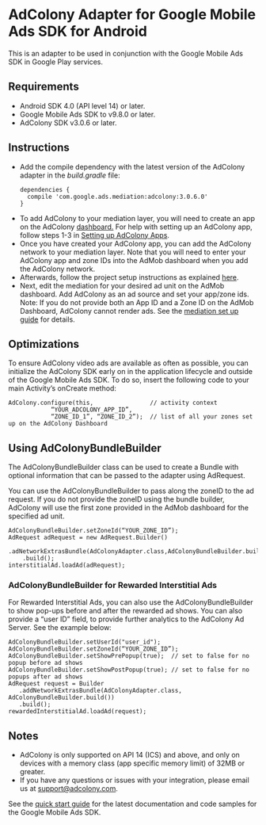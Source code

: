 # AdColony Adapter for Google Mobile Ads SDK for Android

This is an adapter to be used in conjunction with the Google Mobile Ads
SDK in Google Play services.

## Requirements
- Android SDK 4.0 (API level 14) or later.
- Google Mobile Ads SDK to v9.8.0 or later.
- AdColony SDK v3.0.6 or later.

## Instructions
- Add the compile dependency with the latest version of the AdColony adapter in
  the *build.gradle* file:
  <pre><code>dependencies {
    compile 'com.google.ads.mediation:adcolony:3.0.6.0'
  }
  </code></pre>
- To add AdColony to your mediation layer, you will need to create an app on the
  AdColony [dashboard.](https://clients.adcolony.com/apps) For help with setting
  up an AdColony app, follow steps 1-3 in
  [Setting up AdColony Apps](http://support.adcolony.com/customer/portal/articles/761987-setting-up-apps-zones).
- Once you have created your AdColony app, you can add the AdColony network to
  your mediation layer. Note that you will need to enter your AdColony app and
  zone IDs into the AdMob dashboard when you add the AdColony network.
- Afterwards, follow the project setup instructions as explained
  [here](https://github.com/AdColony/AdColony-Android-SDK-3/wiki/Project-Setup).
- Next, edit the mediation for your desired ad unit on the AdMob dashboard. Add
  AdColony as an ad source and set your app/zone ids. Note: If you do not
  provide both an App ID and a Zone ID on the AdMob Dashboard, AdColony cannot
  render ads. See the [mediation set up guide](https://support.google.com/admob/answer/3124703?hl=en&ref_topic=3063091)
  for details.

## Optimizations
To ensure AdColony video ads are available as often as possible, you can
initialize the AdColony SDK early on in the application lifecycle and outside of
the Google Mobile Ads SDK. To do so, insert the following code to your main
Activity’s onCreate method:
<pre><code>AdColony.configure(this,                // activity context
            “YOUR_ADCOLONY_APP_ID”,
            “ZONE_ID_1”, “ZONE_ID_2”);  // list of all your zones set up on the AdColony Dashboard
</code></pre>

## Using AdColonyBundleBuilder
The AdColonyBundleBuilder class can be used to create a Bundle with optional
information that can be passed to the adapter using AdRequest. 

You can use the AdColonyBundleBuilder to pass along the zoneID to the ad
request. If you do not provide the zoneID using the bundle builder, AdColony
will use the first zone provided in the AdMob dashboard for the specified ad
unit.
<pre><code>AdColonyBundleBuilder.setZoneId(“YOUR_ZONE_ID”);
AdRequest adRequest = new AdRequest.Builder()
    .adNetworkExtrasBundle(AdColonyAdapter.class,AdColonyBundleBuilder.build())
    .build();
interstitialAd.loadAd(adRequest);
</code></pre>

### AdColonyBundleBuilder for Rewarded Interstitial Ads
For Rewarded Interstitial Ads, you can also use the AdColonyBundleBuilder to
show pop-ups before and after the rewarded ad shows. You can also provide a
“user ID” field, to provide further analytics to the AdColony Ad Server. See the
example below:
<pre><code>AdColonyBundleBuilder.setUserId("user_id");
AdColonyBundleBuilder.setZoneId(“YOUR_ZONE_ID”);
AdColonyBundleBuilder.setShowPrePopup(true);  // set to false for no popup before ad shows
AdColonyBundleBuilder.setShowPostPopup(true); // set to false for no popups after ad shows
AdRequest request = Builder
   .addNetworkExtrasBundle(AdColonyAdapter.class, AdColonyBundleBuilder.build())
   .build();
rewardedInterstitialAd.loadAd(request);
</code></pre>

## Notes
- AdColony is only supported on API 14 (ICS) and above, and only on devices with
  a memory class (app specific memory limit) of 32MB or greater.
- If you have any questions or issues with your integration, please email us at
  [support@adcolony.com](mailto:support@adcolony.com).

See the
[quick start guide](https://firebase.google.com/docs/admob/android/quick-start)
for the latest documentation and code samples for the Google Mobile Ads SDK.

